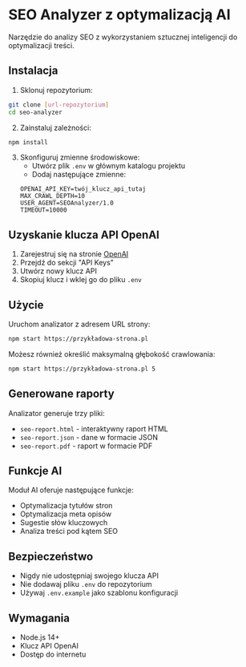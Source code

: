 # SEO Analyzer z optymalizacją AI

Narzędzie do analizy SEO z wykorzystaniem sztucznej inteligencji do optymalizacji treści.

## Instalacja

1. Sklonuj repozytorium:
```bash
git clone [url-repozytorium]
cd seo-analyzer
```

2. Zainstaluj zależności:
```bash
npm install
```

3. Skonfiguruj zmienne środowiskowe:
   - Utwórz plik `.env` w głównym katalogu projektu
   - Dodaj następujące zmienne:
   ```
   OPENAI_API_KEY=twój_klucz_api_tutaj
   MAX_CRAWL_DEPTH=10
   USER_AGENT=SEOAnalyzer/1.0
   TIMEOUT=10000
   ```

## Uzyskanie klucza API OpenAI

1. Zarejestruj się na stronie [OpenAI](https://platform.openai.com)
2. Przejdź do sekcji "API Keys"
3. Utwórz nowy klucz API
4. Skopiuj klucz i wklej go do pliku `.env`

## Użycie

Uruchom analizator z adresem URL strony:

```bash
npm start https://przykładowa-strona.pl
```

Możesz również określić maksymalną głębokość crawlowania:

```bash
npm start https://przykładowa-strona.pl 5
```

## Generowane raporty

Analizator generuje trzy pliki:
- `seo-report.html` - interaktywny raport HTML
- `seo-report.json` - dane w formacie JSON
- `seo-report.pdf` - raport w formacie PDF

## Funkcje AI

Moduł AI oferuje następujące funkcje:
- Optymalizacja tytułów stron
- Optymalizacja meta opisów
- Sugestie słów kluczowych
- Analiza treści pod kątem SEO

## Bezpieczeństwo

- Nigdy nie udostępniaj swojego klucza API
- Nie dodawaj pliku `.env` do repozytorium
- Używaj `.env.example` jako szablonu konfiguracji

## Wymagania

- Node.js 14+
- Klucz API OpenAI
- Dostęp do internetu 